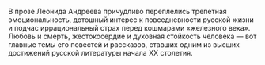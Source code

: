 <!--2017-01-02 07:43:18-->
В прозе Леонида Андреева причудливо переплелись трепетная эмоциональность, дотошный интерес к повседневности русской жизни и подчас иррациональный страх перед кошмарами «железного века». Любовь и смерть, жестокосердие и духовная стойкость человека — вот главные темы его повестей и рассказов, ставших одним из высших достижений русской литературы начала XX столетия.
